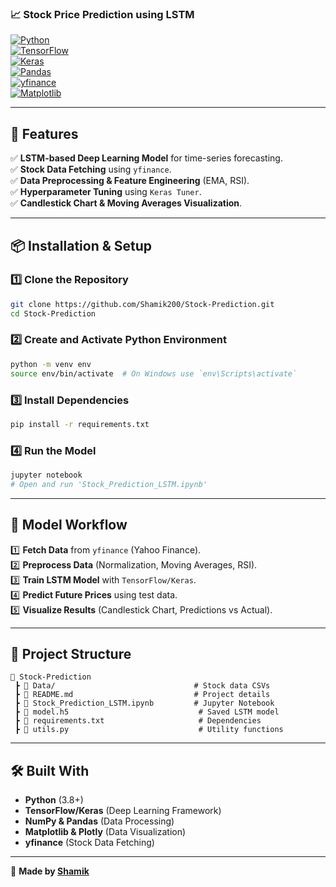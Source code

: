 ### **📈 Stock Price Prediction using LSTM**  

[![Python](https://img.shields.io/badge/Python-3.8%2B-blue.svg)](https://www.python.org/)  
[![TensorFlow](https://img.shields.io/badge/TensorFlow-DeepLearning-orange.svg)](https://www.tensorflow.org/)  
[![Keras](https://img.shields.io/badge/Keras-API-red.svg)](https://keras.io/)  
[![Pandas](https://img.shields.io/badge/Pandas-DataProcessing-blue.svg)](https://pandas.pydata.org/)  
[![yfinance](https://img.shields.io/badge/yfinance-StockData-green.svg)](https://pypi.org/project/yfinance/)  
[![Matplotlib](https://img.shields.io/badge/Matplotlib-Visualization-yellow.svg)](https://matplotlib.org/)  

---

## 🚀 Features  
✅ **LSTM-based Deep Learning Model** for time-series forecasting.  
✅ **Stock Data Fetching** using `yfinance`.  
✅ **Data Preprocessing & Feature Engineering** (EMA, RSI).  
✅ **Hyperparameter Tuning** using `Keras Tuner`.  
✅ **Candlestick Chart & Moving Averages Visualization**.  

---

## 📦 Installation & Setup  

### 1️⃣ Clone the Repository  
```bash
git clone https://github.com/Shamik200/Stock-Prediction.git
cd Stock-Prediction
```  

### 2️⃣ Create and Activate Python Environment  
```bash
python -m venv env
source env/bin/activate  # On Windows use `env\Scripts\activate`
```  

### 3️⃣ Install Dependencies  
```bash
pip install -r requirements.txt
```

### 4️⃣ Run the Model  
```bash
jupyter notebook
# Open and run 'Stock_Prediction_LSTM.ipynb'
```

---

## 📡 Model Workflow  
1️⃣ **Fetch Data** from `yfinance` (Yahoo Finance).  
2️⃣ **Preprocess Data** (Normalization, Moving Averages, RSI).  
3️⃣ **Train LSTM Model** with `TensorFlow/Keras`.  
4️⃣ **Predict Future Prices** using test data.  
5️⃣ **Visualize Results** (Candlestick Chart, Predictions vs Actual).  

---

## 📂 Project Structure  
```
📂 Stock-Prediction
 ┣ 📂 Data/                               # Stock data CSVs
 ┣ 📜 README.md                           # Project details
 ┣ 📜 Stock_Prediction_LSTM.ipynb         # Jupyter Notebook
 ┣ 📜 model.h5                             # Saved LSTM model
 ┣ 📜 requirements.txt                     # Dependencies
 ┣ 📜 utils.py                             # Utility functions
```  

---

## 🛠 Built With  
- **Python** (3.8+)  
- **TensorFlow/Keras** (Deep Learning Framework)  
- **NumPy & Pandas** (Data Processing)  
- **Matplotlib & Plotly** (Data Visualization)  
- **yfinance** (Stock Data Fetching)  

---

🚀 **Made by [Shamik](https://github.com/Shamik200)**  
